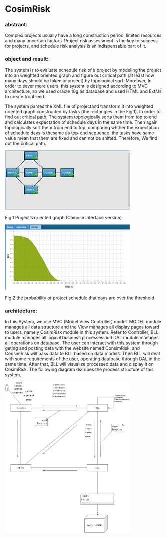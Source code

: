 # CosimRisk

### abstract:
  Complex projects usually have a long construction period, limited resources and many uncertain factors. Project risk assessment is the key to success for projects, and schedule risk analysis is an indispensable part of it.
  
### object and result:
  The system is to evaluate schedule risk of a project by modeling the project into an weighted oriented graph and figure out critical path (at least how many days should be taken in project) by topological sort. Moreover, In order to sever more users, this system is designed according to MVC architecture, so we used oracle 10g as database and used HTML and Ext/Js to create front-end.
  
  The system parses the XML file of projectand transform it into weighted oriented graph constructed by tasks (the rectangles in the Fig.1). In order to find out critical path, The system topologically sorts them from top to end and calculates expectation of schedule days in the  same time. Then again topologically sort them from end to top, comparing whther the expectation of schedule days is thesame as top-end sequence. the tasks have same value mean that them are fixed and can not be shifted. Therefore, We find out the critical path.


<img src="images/fig1.jpg" width="400px"/>

Fig.1 Project’s oriented graph (Chinese interface version)

<img src="images/fig3.jpg" width="400px"/>

Fig.2 the probability of project schedule that days are over the threshold

### architecture:
In this System, we use MVC (Model View Controller) model. MODEL module manages all data structure and the View manages all display
pages toward to users, namely CosimRisk module in this system. Refer to Controller, BLL module manages all logical business processes and DAL module manages all operations on database. The user can interact with this system through geting and posting data with the
website named ConsimRisk, and ConsimRisk will pass data to BLL based on data models. Then BLL will deal with some requirements of the user, operating database through DAL in the same time. After that, BLL will visualize processed data and display it on CosimRisk.
The following diagram dscribes the process structure of this system. 

<img src="images/fig2.jpg" width="400px"/>
